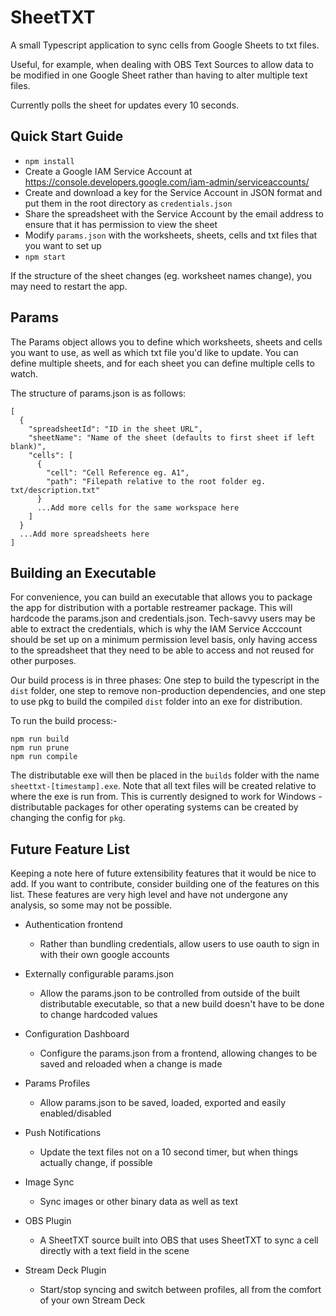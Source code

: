 # SheetTXT

A small Typescript application to sync cells from Google Sheets to txt files.

Useful, for example, when dealing with OBS Text Sources to allow data to be modified in one Google Sheet rather than having to alter multiple text files.

Currently polls the sheet for updates every 10 seconds.

## Quick Start Guide

- `npm install`
- Create a Google IAM Service Account at https://console.developers.google.com/iam-admin/serviceaccounts/
- Create and download a key for the Service Account in JSON format and put them in the root directory as `credentials.json`
- Share the spreadsheet with the Service Account by the email address to ensure that it has permission to view the sheet
- Modify `params.json` with the worksheets, sheets, cells and txt files that you want to set up
- `npm start`

If the structure of the sheet changes (eg. worksheet names change), you may need to restart the app.

## Params

The Params object allows you to define which worksheets, sheets and cells you want to use, as well as which txt file you'd like to update. You can define multiple sheets, and for each sheet you can define multiple cells to watch.

The structure of params.json is as follows:

```
[
  {
    "spreadsheetId": "ID in the sheet URL",
    "sheetName": "Name of the sheet (defaults to first sheet if left blank)",
    "cells": [
      {
        "cell": "Cell Reference eg. A1",
        "path": "Filepath relative to the root folder eg. txt/description.txt"
      }
      ...Add more cells for the same workspace here
    ]
  }
  ...Add more spreadsheets here
]
```

## Building an Executable

For convenience, you can build an executable that allows you to package the app for distribution with a portable restreamer package. This will hardcode the params.json and credentials.json. Tech-savvy users may be able to extract the credentials, which is why the IAM Service Acccount should be set up on a minimum permission level basis, only having access to the spreadsheet that they need to be able to access and not reused for other purposes.

Our build process is in three phases: One step to build the typescript in the `dist` folder, one step to remove non-production dependencies, and one step to use pkg to build the compiled `dist` folder into an exe for distribution.

To run the build process:-

```
npm run build
npm run prune
npm run compile
```

The distributable exe will then be placed in the `builds` folder with the name `sheettxt-[timestamp].exe`. Note that all text files will be created relative to where the exe is run from. This is currently designed to work for Windows - distributable packages for other operating systems can be created by changing the config for `pkg`.

## Future Feature List

Keeping a note here of future extensibility features that it would be nice to add. If you want to contribute, consider building one of the features on this list. These features are very high level and have not undergone any analysis, so some may not be possible.

- Authentication frontend
  - Rather than bundling credentials, allow users to use oauth to sign in with their own google accounts

- Externally configurable params.json
  - Allow the params.json to be controlled from outside of the built distributable executable, so that a new build doesn't have to be done to change hardcoded values

- Configuration Dashboard
  - Configure the params.json from a frontend, allowing changes to be saved and reloaded when a change is made

- Params Profiles
  - Allow params.json to be saved, loaded, exported and easily enabled/disabled

- Push Notifications
  - Update the text files not on a 10 second timer, but when things actually change, if possible

- Image Sync
  - Sync images or other binary data as well as text

- OBS Plugin
  - A SheetTXT source built into OBS that uses SheetTXT to sync a cell directly with a text field in the scene

- Stream Deck Plugin
  - Start/stop syncing and switch between profiles, all from the comfort of your own Stream Deck
